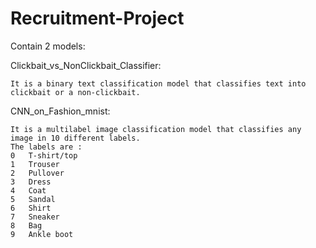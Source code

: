 # Recruitment-Project

Contain 2 models:

Clickbait_vs_NonClickbait_Classifier:
	
	It is a binary text classification model that classifies text into clickbait or a non-clickbait.

CNN_on_Fashion_mnist:

	It is a multilabel image classification model that classifies any image in 10 different labels.
	The labels are :
	0	T-shirt/top
	1	Trouser
	2	Pullover
	3	Dress
	4	Coat
	5	Sandal
	6	Shirt
	7	Sneaker
	8	Bag
	9	Ankle boot